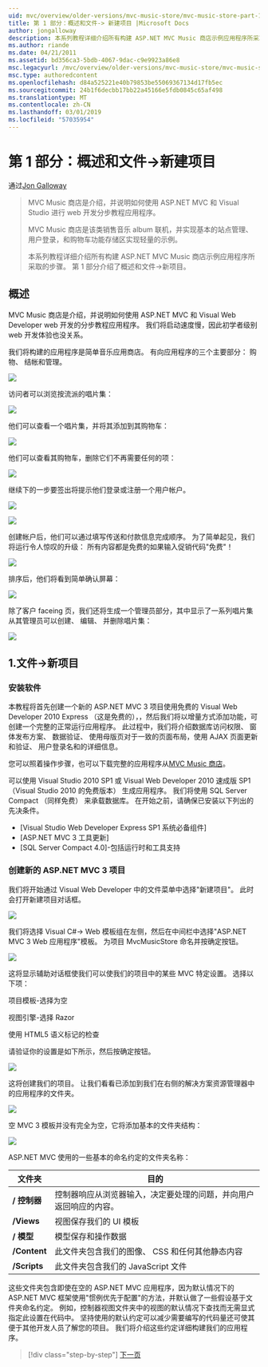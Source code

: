 ```yaml
---
uid: mvc/overview/older-versions/mvc-music-store/mvc-music-store-part-1
title: 第 1 部分：概述和文件-> 新建项目 |Microsoft Docs
author: jongalloway
description: 本系列教程详细介绍所有构建 ASP.NET MVC Music 商店示例应用程序所采取的步骤。 第 1 部分介绍如何概述和文件-> 新项目。
ms.author: riande
ms.date: 04/21/2011
ms.assetid: bd356ca3-5bdb-4067-9dac-c9e9923a86e8
msc.legacyurl: /mvc/overview/older-versions/mvc-music-store/mvc-music-store-part-1
msc.type: authoredcontent
ms.openlocfilehash: d84a525221e40b79853be55069367134d17fb5ec
ms.sourcegitcommit: 24b1f6decbb17bb22a45166e5fdb0845c65af498
ms.translationtype: MT
ms.contentlocale: zh-CN
ms.lasthandoff: 03/01/2019
ms.locfileid: "57035954"
---
```

<a name="part-1-overview-and-file-new-project"></a>第 1 部分：概述和文件->新建项目
====================
通过[Jon Galloway](https://github.com/jongalloway)

> MVC Music 商店是介绍，并说明如何使用 ASP.NET MVC 和 Visual Studio 进行 web 开发分步教程应用程序。  
>   
> MVC Music 商店是该类销售音乐 album 联机，并实现基本的站点管理、 用户登录，和购物车功能存储区实现轻量的示例。  
>   
> 本系列教程详细介绍所有构建 ASP.NET MVC Music 商店示例应用程序所采取的步骤。 第 1 部分介绍了概述和文件-&gt;新项目。


## <a name="overview"></a>概述

MVC Music 商店是介绍，并说明如何使用 ASP.NET MVC 和 Visual Web Developer web 开发的分步教程应用程序。 我们将启动速度慢，因此初学者级别 web 开发体验也没关系。

我们将构建的应用程序是简单音乐应用商店。 有向应用程序的三个主要部分： 购物、 结帐和管理。

![](mvc-music-store-part-1/_static/image1.jpg)

访问者可以浏览按流派的唱片集：

![](mvc-music-store-part-1/_static/image2.jpg)

他们可以查看一个唱片集，并将其添加到其购物车：

![](mvc-music-store-part-1/_static/image3.jpg)

他们可以查看其购物车，删除它们不再需要任何的项：

![](mvc-music-store-part-1/_static/image4.jpg)

继续下的一步要签出将提示他们登录或注册一个用户帐户。

![](mvc-music-store-part-1/_static/image1.png)

![](mvc-music-store-part-1/_static/image2.png)

创建帐户后，他们可以通过填写传送和付款信息完成顺序。 为了简单起见，我们将运行令人惊叹的升级： 所有内容都是免费的如果输入促销代码"免费"！

![](mvc-music-store-part-1/_static/image5.jpg)

排序后，他们将看到简单确认屏幕：

![](mvc-music-store-part-1/_static/image6.jpg)

除了客户 faceing 页，我们还将生成一个管理员部分，其中显示了一系列唱片集从其管理员可以创建、 编辑、 并删除唱片集：

![](mvc-music-store-part-1/_static/image7.jpg)

## <a name="1-file--gt-new-project"></a>1.文件-&gt;新项目

### <a name="installing-the-software"></a>安装软件

本教程将首先创建一个新的 ASP.NET MVC 3 项目使用免费的 Visual Web Developer 2010 Express （这是免费的），，然后我们将以增量方式添加功能，可创建一个完整的正常运行应用程序。 此过程中，我们将介绍数据库访问权限、 窗体发布方案、 数据验证、 使用母版页对于一致的页面布局，使用 AJAX 页面更新和验证、 用户登录名和的详细信息。

您可以照着操作步骤，也可以下载完整的应用程序从[MVC Music 商店](https://github.com/evilDave/MVC-Music-Store)。

可以使用 Visual Studio 2010 SP1 或 Visual Web Developer 2010 速成版 SP1 （Visual Studio 2010 的免费版本） 生成应用程序。 我们将使用 SQL Server Compact （同样免费） 来承载数据库。 在开始之前，请确保已安装以下列出的先决条件。


- [Visual Studio Web Developer Express SP1 系统必备组件]
- [ASP.NET MVC 3 工具更新]
- [SQL Server Compact 4.0]-包括运行时和工具支持


### <a name="creating-a-new-aspnet-mvc-3-project"></a>创建新的 ASP.NET MVC 3 项目

我们将开始通过 Visual Web Developer 中的文件菜单中选择"新建项目"。 此时会打开新建项目对话框。

![](mvc-music-store-part-1/_static/image5.png)

我们将选择 Visual C#-&gt; Web 模板组在左侧，然后在中间栏中选择"ASP.NET MVC 3 Web 应用程序"模板。 为项目 MvcMusicStore 命名并按确定按钮。

![](mvc-music-store-part-1/_static/image8.jpg)

这将显示辅助对话框使我们可以使我们的项目中的某些 MVC 特定设置。 选择以下项：

项目模板-选择为空

视图引擎-选择 Razor

使用 HTML5 语义标记的检查

请验证你的设置是如下所示，然后按确定按钮。

![](mvc-music-store-part-1/_static/image9.jpg)

这将创建我们的项目。 让我们看看已添加到我们在右侧的解决方案资源管理器中的应用程序的文件夹。

![](mvc-music-store-part-1/_static/image10.jpg)

空 MVC 3 模板并没有完全为空，它将添加基本的文件夹结构：

![](mvc-music-store-part-1/_static/image6.png)

ASP.NET MVC 使用的一些基本的命名约定的文件夹名称：

| **文件夹** | **目的** |
| --- | --- |
| **/ 控制器** | 控制器响应从浏览器输入，决定要处理的问题，并向用户返回响应的内容。 |
| **/Views** | 视图保存我们的 UI 模板 |
| **/ 模型** | 模型保存和操作数据 |
| **/Content** | 此文件夹包含我们的图像、 CSS 和任何其他静态内容 |
| **/Scripts** | 此文件夹包含我们的 JavaScript 文件 |

这些文件夹包含即使在空的 ASP.NET MVC 应用程序，因为默认情况下的 ASP.NET MVC 框架使用"惯例优先于配置"的方法，并默认做了一些假设基于文件夹命名约定。 例如，控制器视图文件夹中的视图的默认情况下查找而无需显式指定此设置在代码中。 坚持使用的默认约定可以减少需要编写的代码量还可使其便于其他开发人员了解您的项目。 我们将介绍这些约定详细构建我们的应用程序。

> [!div class="step-by-step"]
> [下一页](mvc-music-store-part-2.md)
